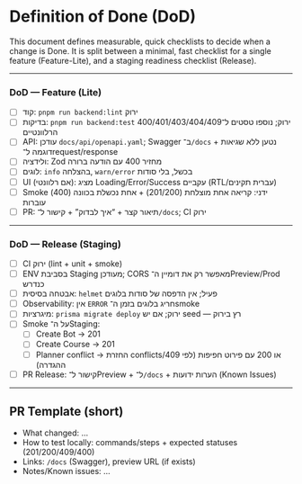 # Definition of Done (DoD)

This document defines measurable, quick checklists to decide when a change is Done.
It is split between a minimal, fast checklist for a single feature (Feature-Lite), and a staging readiness checklist (Release).

---

### DoD — Feature (Lite)
- [ ] קוד: `pnpm run backend:lint`  ירוק
- [ ] בדיקות: `pnpm run backend:test`  ירוק; נוספו טסטים ל־400/401/403/404/409 הרלוונטיים
- [ ] API: עודכן `docs/api/openapi.yaml`; Swagger ב־`/docs` נטען ללא שגיאות + דוגמה ל־request/response
- [ ] ולידציה: Zod מחזיר 400 עם הודעה ברורה
- [ ] לוגים: `info` בהצלחה, `warn/error` בכשל, בלי סודות
- [ ] UI (אם רלוונטי): מציג Loading/Error/Success עקביים (RTL/עברית תקינים)
- [ ] Smoke ידני: קריאה אחת מוצלחת (201/200) + אחת נכשלת בכוונה (400) עוברות
- [ ] PR: תיאור קצר + “איך לבדוק” + קישור ל־`/docs`; CI ירוק

---

### DoD — Release (Staging)
- [ ] CI ירוק (lint + unit + smoke)
- [ ] ENV בסביבת Staging מעודכן; CORS מאפשר רק את דומיין ה־Preview/Prod כנדרש
- [ ] אבטחה בסיסית: `helmet` פעיל; אין הדפסה של סודות בלוגים
- [ ] Observability: אין `ERROR` חריג בלוגים בזמן ה־smoke
- [ ] מיגרציות: `prisma migrate deploy` ירוק; אם יש seed — רץ בירוק
- [ ] Smoke על ה־Staging:
  - [ ] Create Bot → 201
  - [ ] Create Course → 201
  - [ ] Planner conflict → החזרת conflicts/409 או 200 עם פירוט חפיפות (לפי ההגדרה)
- [ ] PR Release: קישור ל־Preview + ל־`/docs` + הערות ידועות (Known Issues)

---

## PR Template (short)
- What changed: …
- How to test locally: commands/steps + expected statuses (201/200/409/400)
- Links: `/docs` (Swagger), preview URL (if exists)
- Notes/Known issues: …
